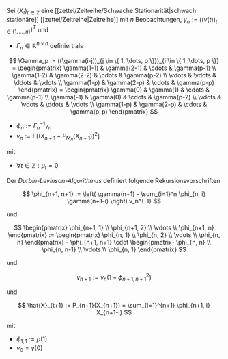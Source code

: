 Sei $(X_t)_{t \in \mathbb{Z}}$ eine [[zettel/Zeitreihe/Schwache Stationarität|schwach stationäre]] [[zettel/Zeitreihe|Zeitreihe]] mit $n$ Beobachtungen, $\gamma_n := ((\gamma(t))_{t \in \{ 1, \dots, n \}})^T$ und
- $\Gamma_n \in \mathbb{R}^{n \times n}$ definiert als

$$
	\Gamma_p := ((\gamma(i-j))_{j \in \{ 1, \dots, p \}})_{i \in \{ 1, \dots, p \}} = \begin{pmatrix}
		\gamma(1-1) & \gamma(2-1) & \cdots & \gamma(p-1) \\
		\gamma(1-2) & \gamma(2-2) & \cdots & \gamma(p-2) \\
		\vdots & \vdots & \ddots & \vdots \\
		\gamma(1-p) & \gamma(2-p) & \cdots & \gamma(p-p)
	\end{pmatrix} = \begin{pmatrix}
		\gamma(0) & \gamma(1) & \cdots & \gamma(p-1) \\
		\gamma(-1) & \gamma(0) & \cdots & \gamma(p-2) \\
		\vdots & \vdots & \ddots & \vdots \\
		\gamma(1-p) & \gamma(2-p) & \cdots & \gamma(p-p)
	\end{pmatrix}
$$

- $\phi_n := \Gamma_n^{-1} \gamma_n$
- $v_n := \text{E}[(X_{n+1} - P_{M_n}(X_{n+1}))^2]$

mit
- $\forall t \in \mathbb{Z} : \mu_t = 0$

Der *Durbin-Levinson-Algorithmus* definiert folgende Rekursionsvorschriften

$$
	\phi_{n+1, n+1} := \left( \gamma(n+1) - \sum_{i=1}^n \phi_{n, i} \gamma(n+1-i) \right) v_n^{-1}
$$

und

$$
	\begin{pmatrix}
		\phi_{n+1, 1} \\
		\phi_{n+1, 2} \\
		\vdots \\
		\phi_{n+1, n}
	\end{pmatrix} := \begin{pmatrix}
		\phi_{n, 1} \\
		\phi_{n, 2} \\
		\vdots \\
		\phi_{n, n}
	\end{pmatrix} - \phi_{n+1, n+1} \cdot \begin{pmatrix}
		\phi_{n, n} \\
		\phi_{n, n-1} \\
		\vdots \\
		\phi_{n, 1}
	\end{pmatrix}
$$

und

$$
	v_{n+1} := v_n(1 - \phi_{n+1, n+1}^2)
$$

und

$$
	\hat{X}_{t+1} := P_{n+1}(X_{n+1}) = \sum_{i=1}^{n+1} \phi_{n+1, i} X_{n+1-i}
$$

mit
- $\phi_{1, 1} := \rho(1)$
- $v_0 = \gamma(0)$